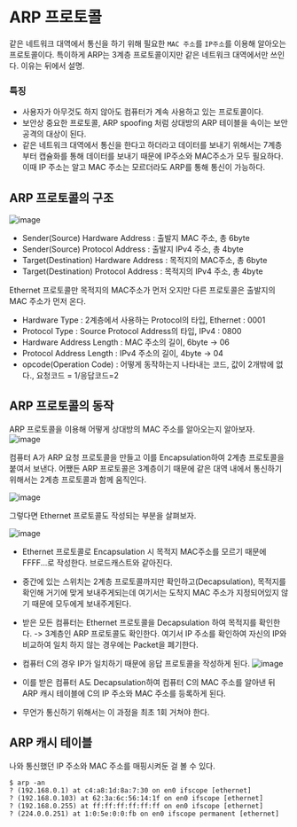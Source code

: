 # ARP 프로토콜

같은 네트워크 대역에서 통신을 하기 위해 필요한 `MAC 주소`를 `IP주소`를 이용해 알아오는 프로토콜이다. 특이하게 ARP는 3계층 프로토콜이지만 같은 네트워크 대역에서만 쓰인다. 이유는 뒤에서 설명.

### 특징

- 사용자가 아무것도 하지 않아도 컴퓨터가 계속 사용하고 있는 프로토콜이다.
- 보안상 중요한 프로토콜, ARP spoofing 처럼 상대방의 ARP 테이블을 속이는 보안공격의 대상이 된다.
- 같은 네트워크 대역에서 통신을 한다고 하더라고 데이터를 보내기 위해서는 7계층부터 캡슐화를 통해 데이터를 보내기 때문에 IP주소와 MAC주소가 모두 필요하다. 이때 IP 주소는 알고 MAC 주소는 모르더라도 ARP를 통해 통신이 가능하다.

## ARP 프로토콜의 구조

![image](https://blogfiles.pstatic.net/20140308_270/gaegurijump_13942113600221nguo_PNG/제목_없음.png)

- Sender(Source) Hardware Address : 출발지 MAC 주소, 총 6byte
- Sender(Source) Protocol Address : 출발지 IPv4 주소, 총 4byte
- Target(Destination) Hardware Address : 목적지의 MAC주소, 총 6byte
- Target(Destination) Protocol Address : 목적지의 IPv4 주소, 총 4byte

Ethernet 프로토콜만 목적지의 MAC주소가 먼저 오지만 다른 프로토콜은 출발지의 MAC 주소가 먼저 온다.

- Hardware Type : 2계층에서 사용하는 Protocol의 타입, Ethernet : 0001
- Protocol Type : Source Protocol Address의 타입, IPv4 : 0800
- Hardware Address Length : MAC 주소의 길이, 6byte -> 06
- Protocol Address Length : IPv4 주소의 길이, 4byte -> 04
- opcode(Operation Code) : 어떻게 동작하는지 나타내는 코드, 값이 2개밖에 없다., 요청코드 = 1/응답코드=2

## ARP 프로토콜의 동작

ARP 프로토콜을 이용해 어떻게 상대방의 MAC 주소를 알아오는지 알아보자.  
![image](https://s3.us-west-2.amazonaws.com/secure.notion-static.com/7e29e006-cba6-47cf-b998-3d86fd698656/IMG_19F96217BEF6-1.jpeg?X-Amz-Algorithm=AWS4-HMAC-SHA256&X-Amz-Content-Sha256=UNSIGNED-PAYLOAD&X-Amz-Credential=AKIAT73L2G45EIPT3X45%2F20211202%2Fus-west-2%2Fs3%2Faws4_request&X-Amz-Date=20211202T165622Z&X-Amz-Expires=86400&X-Amz-Signature=55de136b4becdb7dc8d05555c9ac5b13a678b5118d4a3b5dff2d22b6dcefb11c&X-Amz-SignedHeaders=host&response-content-disposition=filename%20%3D%22IMG_19F96217BEF6-1.jpeg%22&x-id=GetObject)

컴퓨터 A가 ARP 요청 프로토콜을 만들고 이를 Encapsulation하여 2계층 프로토콜을 붙여서 보낸다. 어쨌든 ARP 프로토콜은 3계층이기 때문에 같은 대역 내에서 통신하기 위해서는 2계층 프로토콜과 함께 움직인다.

![image](https://s3.us-west-2.amazonaws.com/secure.notion-static.com/685d1caa-4ba5-472d-b06c-e0fc21340ffb/Untitled.png?X-Amz-Algorithm=AWS4-HMAC-SHA256&X-Amz-Content-Sha256=UNSIGNED-PAYLOAD&X-Amz-Credential=AKIAT73L2G45EIPT3X45%2F20211202%2Fus-west-2%2Fs3%2Faws4_request&X-Amz-Date=20211202T170601Z&X-Amz-Expires=86400&X-Amz-Signature=23836219da327309a2b9e012b892d2054473609d64e47c4a67378bd0054ece14&X-Amz-SignedHeaders=host&response-content-disposition=filename%20%3D%22Untitled.png%22&x-id=GetObject)

그렇다면 Ethernet 프로토콜도 작성되는 부분을 살펴보자.

![image](https://s3.us-west-2.amazonaws.com/secure.notion-static.com/b4fad6b1-5190-489e-ab97-5ef59ce623da/Untitled.png?X-Amz-Algorithm=AWS4-HMAC-SHA256&X-Amz-Content-Sha256=UNSIGNED-PAYLOAD&X-Amz-Credential=AKIAT73L2G45EIPT3X45%2F20211202%2Fus-west-2%2Fs3%2Faws4_request&X-Amz-Date=20211202T170528Z&X-Amz-Expires=86400&X-Amz-Signature=c765fa9d76f58da59ddb61ed7f5364dcfe13a2b4f9f8fb47142c9f349e16f6c7&X-Amz-SignedHeaders=host&response-content-disposition=filename%20%3D%22Untitled.png%22&x-id=GetObject)

- Ethernet 프로토콜로 Encapsulation 시 목적지 MAC주소를 모르기 때문에 FFFF...로 작성한다. 브로드캐스트와 같아진다.
- 중간에 있는 스위치는 2계층 프로토콜까지만 확인하고(Decapsulation), 목적지를 확인해 거기에 맞게 보내주게되는데 여기서는 도착지 MAC 주소가 지정되어있지 않기 때문에 모두에게 보내주게된다.
- 받은 모든 컴퓨터는 Ethernet 프로토콜을 Decapsulation 하여 목적지를 확인한다. -> 3계층인 ARP 프로토콜도 확인한다. 여기서 IP 주소를 확인하여 자신의 IP와 비교하여 일치 하지 않는 경우에는 Packet을 폐기한다.

- 컴퓨터 C의 경우 IP가 일치하기 때문에 응답 프로토콜을 작성하게 된다.
  ![image](https://s3.us-west-2.amazonaws.com/secure.notion-static.com/8bcb18bb-4a87-481e-8c10-b5e0140aebff/Untitled.png?X-Amz-Algorithm=AWS4-HMAC-SHA256&X-Amz-Content-Sha256=UNSIGNED-PAYLOAD&X-Amz-Credential=AKIAT73L2G45EIPT3X45%2F20211202%2Fus-west-2%2Fs3%2Faws4_request&X-Amz-Date=20211202T171215Z&X-Amz-Expires=86400&X-Amz-Signature=d9c6ece961340972c55a04bcd1bb6fad69fa1bb588989834c50b51da7a7c6a83&X-Amz-SignedHeaders=host&response-content-disposition=filename%20%3D%22Untitled.png%22&x-id=GetObject)

- 이를 받은 컴퓨터 A도 Decapsulation하여 컴퓨터 C의 MAC 주소를 알아낸 뒤 ARP 캐시 테이블에 C의 IP 주소와 MAC 주소를 등록하게 된다.
- 무언가 통신하기 위해서는 이 과정을 최초 1회 거쳐야 한다.

## ARP 캐시 테이블

나와 통신했던 IP 주소와 MAC 주소를 매핑시켜둔 걸 볼 수 있다.

```console
$ arp -an
? (192.168.0.1) at c4:a8:1d:8a:7:30 on en0 ifscope [ethernet]
? (192.168.0.103) at 62:3a:6c:56:14:1f on en0 ifscope [ethernet]
? (192.168.0.255) at ff:ff:ff:ff:ff:ff on en0 ifscope [ethernet]
? (224.0.0.251) at 1:0:5e:0:0:fb on en0 ifscope permanent [ethernet]
```
